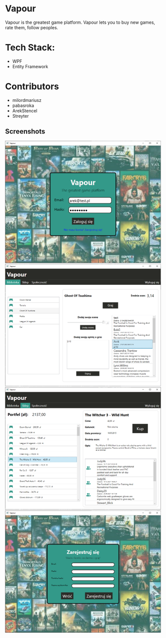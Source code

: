 # Vapour
Vapour is the greatest game platform. 
Vapour lets you to buy new games, rate them, follow peoples.

# Tech Stack:
- WPF
- Entity Framework

# Contributors
- milordmariusz
- pabasroka
- ArekStencel
- Streyter

## Screenshots
![LoginPage](./ss/loginpage.png)
![LibraryPage](./ss/librarypage.png)
![ShopPage](./ss/shoppage.png)
![RegisterPage](./ss/registerpage.png)
